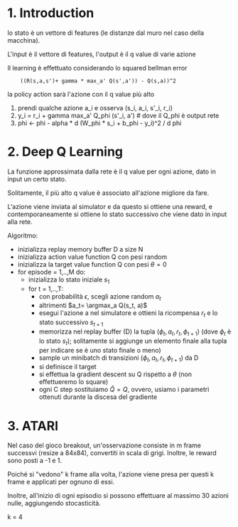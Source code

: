 # 1. Introduction

lo stato è un vettore di features (le distanze dal muro nel caso della macchina). 

L'input è il vettore di features, l'output è il q value di varie azione 

Il learning è effettuato considerando lo squared bellman error

        ((R(s,a,s')+ gamma * max_a' Q(s',a')) - Q(s,a))^2

la policy action sarà l'azione con il q value più alto


1. prendi qualche azione a_i e osserva (s_i, a_i, s'_i, r_i)
2. y_i = r_i + gamma max_a' Q_phi (s'_i, a') # dove il Q_phi è output rete 
3. phi <- phi - alpha * d (W_phi * s_i + b_phi - y_i)^2 / d phi

# 2. Deep Q Learning

La funzione approssimata dalla rete è il q value per ogni azione, dato in input un certo stato.

Solitamente, il più alto q value è associato all'azione migliore da fare. 

L'azione viene inviata al simulator e da questo si ottiene una reward, e contemporaneamente si ottiene lo stato successivo che viene dato in input alla rete.

Algoritmo:

- inizializza replay memory buffer D a size N
- inizializza action value function Q con pesi random
- inizializza la target value function Q con pesi $\theta= 0$
- for episode = 1,..,M do:
  - inizializza lo stato iniziale $s_1$
  - for t = 1,..,T:
    - con probabilità $\epsilon$, scegli azione random $a_t$
    - altrimenti $a_t= \argmax_a Q(s_t, a)$
    - esegui l'azione a nel simulatore e ottieni la ricompensa $r_t$ e lo stato successivo $s_{t+1}$
    - memorizza nel replay buffer (D) la tupla ($\phi_t,a_t,r_t,\phi_{t+1}$) (dove $\phi_t$ è lo stato $s_t$); solitamente si aggiunge un elemento finale alla tupla per indicare se è uno stato finale o meno)
    - sample un minibatch di transizioni ($\phi_t,a_t,r_t,\phi_{t+1}$) da D
    - si definisce il target 
    - si effettua la gradient descent su Q rispetto a $\theta$ (non effettueremo lo square)
    - ogni C step sostituiamo $\hat{Q}=Q$, ovvero, usiamo i parametri ottenuti durante la discesa del gradiente


# 3. ATARI

Nel caso del gioco breakout, un'osservazione consiste in m frame successvi (resize a 84x84), convertiti in scala di grigi. Inoltre, le reward sono posti a -1 e 1.

Poiché si "vedono" k frame alla volta, l'azione viene presa per questi k frame e applicati per ognuno di essi.

Inoltre, all'inizio di ogni episodio si possono effettuare al massimo 30 azioni nulle, aggiungendo stocasticità.

k = 4

